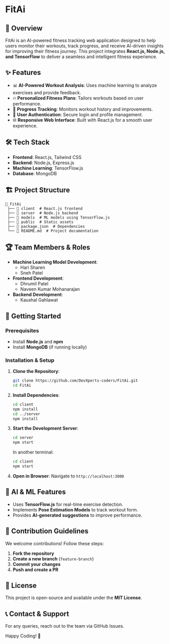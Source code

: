 # FitAi

## 🚀 Overview
FitAi is an AI-powered fitness tracking web application designed to help users monitor their workouts, track progress, and receive AI-driven insights for improving their fitness journey. This project integrates **React.js, Node.js, and TensorFlow** to deliver a seamless and intelligent fitness experience.

## ✨ Features
- 📊 **AI-Powered Workout Analysis**: Uses machine learning to analyze exercises and provide feedback.
- 🔥 **Personalized Fitness Plans**: Tailors workouts based on user performance.
- 📅 **Progress Tracking**: Monitors workout history and improvements.
- 📌 **User Authentication**: Secure login and profile management.
- 🌐 **Responsive Web Interface**: Built with React.js for a smooth user experience.

## 🛠️ Tech Stack
- **Frontend**: React.js, Tailwind CSS
- **Backend**: Node.js, Express.js
- **Machine Learning**: TensorFlow.js
- **Database**: MongoDB

## 🏗️ Project Structure
```plaintext
📂 FitAi
 ├── 📁 client  # React.js frontend
 ├── 📁 server  # Node.js backend
 ├── 📁 models  # ML models using TensorFlow.js
 ├── 📂 public  # Static assets
 ├── 📜 package.json  # Dependencies
 └── 📜 README.md  # Project documentation
```

## 🏆 Team Members & Roles
- **Machine Learning Model Development**:
  - Hari Sharen
  - Sneh Patel
- **Frontend Development**:
  - Dhrumil Patel
  - Naveen Kumar Mohanarajan
- **Backend Development**:
  - Kaushal Gahlawat

## 🚀 Getting Started
### Prerequisites
- Install **Node.js** and **npm**
- Install **MongoDB** (if running locally)

### Installation & Setup
1. **Clone the Repository**:
   ```sh
   git clone https://github.com/DevXperts-coders/FitAi.git
   cd FitAi
   ```
2. **Install Dependencies**:
   ```sh
   cd client
   npm install
   cd ../server
   npm install
   ```
3. **Start the Development Server**:
   ```sh
   cd server
   npm start
   ```
   In another terminal:
   ```sh
   cd client
   npm start
   ```
4. **Open in Browser**:
   Navigate to `http://localhost:3000`

## 🤖 AI & ML Features
- Uses **TensorFlow.js** for real-time exercise detection.
- Implements **Pose Estimation Models** to track workout form.
- Provides **AI-generated suggestions** to improve performance.

## 📌 Contribution Guidelines
We welcome contributions! Follow these steps:
1. **Fork the repository**
2. **Create a new branch** (`feature-branch`)
3. **Commit your changes**
4. **Push and create a PR**

## 📝 License
This project is open-source and available under the **MIT License**.

## 📞 Contact & Support
For any queries, reach out to the team via GitHub Issues.

Happy Coding! 🚀

